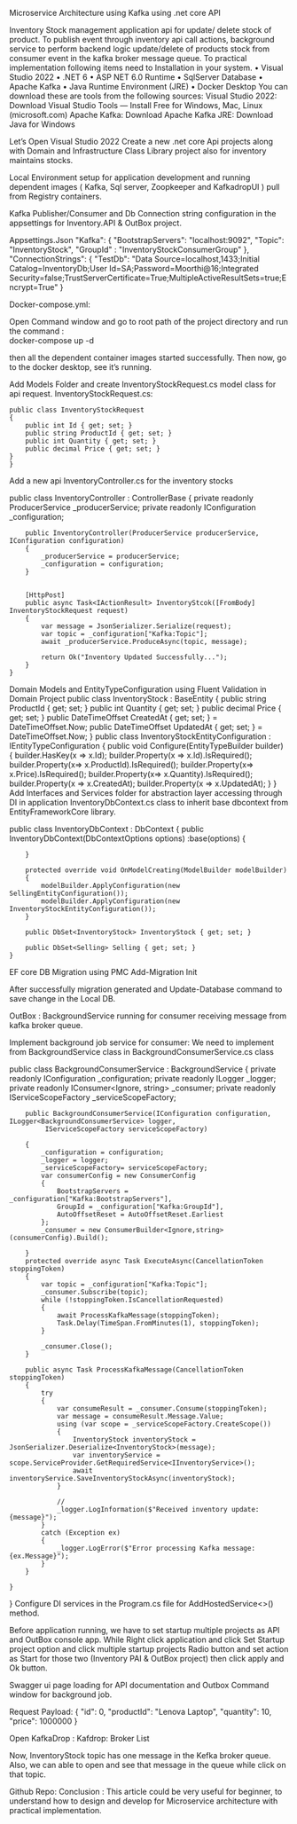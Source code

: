 Microservice Architecture using Kafka using .net core API

Inventory Stock management application api for update/ delete stock of product.  To publish event through inventory api call actions, background service to perform backend logic update/delete of products stock from consumer event in the kafka broker message queue. 
To practical implementation following items need to Installation in your system. 
•	Visual Studio 2022 
•	.NET 6
•	ASP NET 6.0 Runtime
•	SqlServer Database
•	Apache Kafka 
•	Java Runtime Environment (JRE)
•	Docker Desktop
You can download these are tools from the following sources: 
Visual Studio 2022: Download Visual Studio Tools — Install Free for Windows, Mac, Linux (microsoft.com)
Apache Kafka: Download Apache Kafka
JRE: Download Java for Windows

Let’s Open Visual Studio 2022
Create a new .net core Api projects along with Domain and Infrastructure Class Library project also for inventory maintains stocks. 
  
Local Environment setup for application development and running dependent images ( Kafka, Sql server, Zoopkeeper and KafkadropUI ) pull from Registry containers.    

Kafka Publisher/Consumer and Db Connection string configuration in the appsettings for Inventory.API & OutBox project.
 
Appsettings.Json 
"Kafka": {
    "BootstrapServers": "localhost:9092",
    "Topic": "InventoryStock",
    "GroupId" : "InventoryStockConsumerGroup"
  },
  "ConnectionStrings": {
    "TestDb": "Data Source=localhost,1433;Initial Catalog=InventoryDb;User Id=SA;Password=Moorthi@16;Integrated Security=false;TrustServerCertificate=True;MultipleActiveResultSets=true;Encrypt=True"
  }

Docker-compose.yml: 

 

Open Command window and go to root path of the project directory and run the command :  
docker-compose up -d 
 
then all the dependent container images started successfully. 
Then now, go to the docker desktop, see it’s running.




 

Add Models Folder and create InventoryStockRequest.cs model class for api request.
InventoryStockRequest.cs:

    public class InventoryStockRequest
    {
        public int Id { get; set; }
        public string ProductId { get; set; }
        public int Quantity { get; set; }
        public decimal Price { get; set; }
    }
    } 
Add a new api InventoryController.cs for the inventory stocks 

public class InventoryController : ControllerBase
    {
        private readonly ProducerService _producerService;
        private readonly IConfiguration _configuration;

        public InventoryController(ProducerService producerService, IConfiguration configuration)
        {
            _producerService = producerService;
            _configuration = configuration;
        }


        [HttpPost]
        public async Task<IActionResult> InventoryStcok([FromBody] InventoryStockRequest request)
        {
            var message = JsonSerializer.Serialize(request);
            var topic = _configuration["Kafka:Topic"];
            await _producerService.ProduceAsync(topic, message);

            return Ok("Inventory Updated Successfully...");
        }
    }
Domain Models and EntityTypeConfiguration using Fluent Validation in Domain Project
public class InventoryStock : BaseEntity
    {
        public string ProductId { get; set; }
        public int Quantity { get; set; }
        public decimal Price { get; set; }
        public DateTimeOffset CreatedAt { get; set; } = DateTimeOffset.Now;
        public DateTimeOffset UpdatedAt { get; set; } = DateTimeOffset.Now;
    }
  public class InventoryStockEntityConfiguration : IEntityTypeConfiguration<InventoryStock>
    {
        public void Configure(EntityTypeBuilder<InventoryStock> builder)
        {
            builder.HasKey(x => x.Id);
            builder.Property(x => x.Id).IsRequired();
            builder.Property(x=> x.ProductId).IsRequired();
            builder.Property(x=> x.Price).IsRequired();
            builder.Property(x=> x.Quantity).IsRequired();
            builder.Property(x => x.CreatedAt);
            builder.Property(x => x.UpdatedAt);
        }
    }
Add Interfaces and Services folder for abstraction layer accessing through DI in application
InventoryDbContext.cs class to inherit base dbcontext from EntityFrameworkCore library. 

public class InventoryDbContext : DbContext
    {
        public InventoryDbContext(DbContextOptions<InventoryDbContext> options) :base(options)
        {

        }

        protected override void OnModelCreating(ModelBuilder modelBuilder)
        {
            modelBuilder.ApplyConfiguration(new SellingEntityConfiguration());
            modelBuilder.ApplyConfiguration(new InventoryStockEntityConfiguration());
        }

        public DbSet<InventoryStock> InventoryStock { get; set; }

        public DbSet<Selling> Selling { get; set; }
    }

EF core DB Migration using PMC 
Add-Migration Init
 
 
After successfully migration generated and Update-Database command to save change in the Local DB.
 


OutBox :
BackgroundService running for consumer receiving message from kafka broker queue. 

Implement background job service for consumer:
   We need to implement from BackgroundService class in BackgroundConsumerService.cs class
 
public class BackgroundConsumerService : BackgroundService
    {
        private readonly IConfiguration _configuration;
        private readonly ILogger<BackgroundConsumerService> _logger;
        private readonly IConsumer<Ignore, string> _consumer;
        private readonly IServiceScopeFactory _serviceScopeFactory;

        public BackgroundConsumerService(IConfiguration configuration, ILogger<BackgroundConsumerService> logger,
             IServiceScopeFactory serviceScopeFactory)
            
        {
            _configuration = configuration;
            _logger = logger;
            _serviceScopeFactory= serviceScopeFactory;
            var consumerConfig = new ConsumerConfig
            {
                BootstrapServers = _configuration["Kafka:BootstrapServers"],
                GroupId = _configuration["Kafka:GroupId"],
                AutoOffsetReset = AutoOffsetReset.Earliest
            };
            _consumer = new ConsumerBuilder<Ignore,string>(consumerConfig).Build();

        }
        protected override async Task ExecuteAsync(CancellationToken stoppingToken)
        {
            var topic = _configuration["Kafka:Topic"];
            _consumer.Subscribe(topic);
            while (!stoppingToken.IsCancellationRequested)
            {
                await ProcessKafkaMessage(stoppingToken);
                Task.Delay(TimeSpan.FromMinutes(1), stoppingToken);
            }

            _consumer.Close();
        }

        public async Task ProcessKafkaMessage(CancellationToken stoppingToken)
        {
            try
            {
                var consumeResult = _consumer.Consume(stoppingToken);
                var message = consumeResult.Message.Value;
                using (var scope = _serviceScopeFactory.CreateScope())
                {
                    InventoryStock inventoryStock = JsonSerializer.Deserialize<InventoryStock>(message);
                    var inventoryService = scope.ServiceProvider.GetRequiredService<IInventoryService>();
                    await inventoryService.SaveInventoryStockAsync(inventoryStock);
                }

                //
                _logger.LogInformation($"Received inventory update: {message}");
            }
            catch (Exception ex)
            {
                _logger.LogError($"Error processing Kafka message: {ex.Message}");
            }
        }

    }
}
Configure DI services in the Program.cs file for AddHostedService<>() method. 
 

Before application running, we have to set startup multiple projects as API and OutBox console app. 
While Right click application and click Set Startup project option and click multiple startup projects Radio button  and set action as Start for those two (Inventory PAI & OutBox project) then click apply and Ok button. 
 
Swagger ui page loading for API documentation and  Outbox Command window for background job.
 
 

Request Payload: 
{
  "id": 0,
  "productId": "Lenova Laptop",
  "quantity": 10,
  "price": 1000000
}
 

 

Open KafkaDrop : Kafdrop: Broker List

 
Now, InventoryStock topic has one message in the Kefka broker queue. Also, we can able to open and see that message in the queue while click on that topic. 
 

 

 

Github Repo: 
Conclusion :
 This article could be very useful for beginner, to understand how to design and develop for Microservice architecture with practical implementation. 
    
